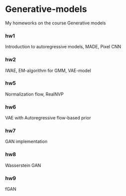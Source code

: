 # Generative-models
My homeworks on the course Generative models

### hw1
Introduction to аutoregressive models, MADE, Pixel CNN

### hw2
IWAE, EM-algorithm for GMM, VAE-model

### hw5
Normalization flow, RealNVP

### hw6
VAE with Autoregressive flow-based prior

### hw7
GAN implementation

### hw8
Wasserstein GAN

### hw9
fGAN
